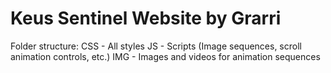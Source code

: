 # Keus Sentinel Website by Grarri

Folder structure:
CSS - All styles
JS - Scripts (Image sequences, scroll animation controls, etc.)
IMG - Images and videos for animation sequences
